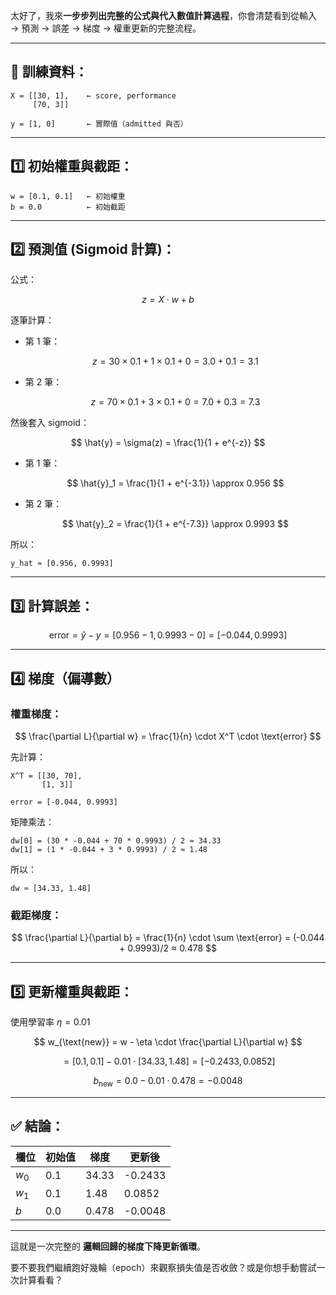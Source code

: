 太好了，我來**一步步列出完整的公式與代入數值計算過程**，你會清楚看到從輸入 → 預測 → 誤差 → 梯度 → 權重更新的完整流程。

---

## 🧮 訓練資料：

```plaintext
X = [[30, 1],    ← score, performance
     [70, 3]]

y = [1, 0]       ← 實際值（admitted 與否）
```

---

## 1️⃣ 初始權重與截距：

```plaintext
w = [0.1, 0.1]   ← 初始權重
b = 0.0          ← 初始截距
```

---

## 2️⃣ 預測值 (Sigmoid 計算)：

公式：

$$
z = X \cdot w + b
$$

逐筆計算：

* 第 1 筆：

  $$
  z = 30 \times 0.1 + 1 \times 0.1 + 0 = 3.0 + 0.1 = 3.1
  $$

* 第 2 筆：

  $$
  z = 70 \times 0.1 + 3 \times 0.1 + 0 = 7.0 + 0.3 = 7.3
  $$

然後套入 sigmoid：

$$
\hat{y} = \sigma(z) = \frac{1}{1 + e^{-z}}
$$

* 第 1 筆：

  $$
  \hat{y}_1 = \frac{1}{1 + e^{-3.1}} \approx 0.956
  $$

* 第 2 筆：

  $$
  \hat{y}_2 = \frac{1}{1 + e^{-7.3}} \approx 0.9993
  $$

所以：

```plaintext
y_hat ≈ [0.956, 0.9993]
```

---

## 3️⃣ 計算誤差：

$$
\text{error} = \hat{y} - y = [0.956 - 1, 0.9993 - 0] = [-0.044, 0.9993]
$$

---

## 4️⃣ 梯度（偏導數）

### 權重梯度：

$$
\frac{\partial L}{\partial w} = \frac{1}{n} \cdot X^T \cdot \text{error}
$$

先計算：

```plaintext
X^T = [[30, 70],
       [1, 3]]

error = [-0.044, 0.9993]
```

矩陣乘法：

```plaintext
dw[0] = (30 * -0.044 + 70 * 0.9993) / 2 ≈ 34.33
dw[1] = (1 * -0.044 + 3 * 0.9993) / 2 ≈ 1.48
```

所以：

```plaintext
dw ≈ [34.33, 1.48]
```

### 截距梯度：

$$
\frac{\partial L}{\partial b} = \frac{1}{n} \cdot \sum \text{error} = (-0.044 + 0.9993)/2 ≈ 0.478
$$

---

## 5️⃣ 更新權重與截距：

使用學習率 $\eta = 0.01$

$$
w_{\text{new}} = w - \eta \cdot \frac{\partial L}{\partial w}
$$

$$
= [0.1, 0.1] - 0.01 \cdot [34.33, 1.48] = [-0.2433, 0.0852]
$$

$$
b_{\text{new}} = 0.0 - 0.01 \cdot 0.478 = -0.0048
$$

---

## ✅ 結論：

| 欄位    | 初始值 | 梯度    | 更新後     |
| ----- | --- | ----- | ------- |
| $w_0$ | 0.1 | 34.33 | -0.2433 |
| $w_1$ | 0.1 | 1.48  | 0.0852  |
| $b$   | 0.0 | 0.478 | -0.0048 |

---

這就是一次完整的 **邏輯回歸的梯度下降更新循環**。

要不要我們繼續跑好幾輪（epoch）來觀察損失值是否收斂？或是你想手動嘗試一次計算看看？
